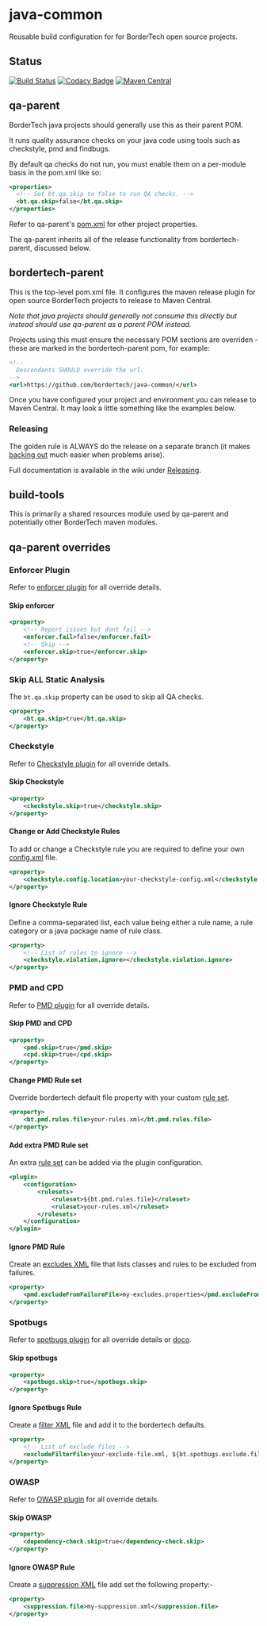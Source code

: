 # java-common

Reusable build configuration for for BorderTech open source projects.

## Status

[![Build Status](https://travis-ci.com/BorderTech/java-common.svg?branch=master)](https://travis-ci.com/BorderTech/java-common)
[![Codacy Badge](https://api.codacy.com/project/badge/Grade/c7a2226acd574943af9ae966c54b05e6)](https://app.codacy.com/app/BorderTech/java-common?utm_source=github.com&utm_medium=referral&utm_content=BorderTech/java-common&utm_campaign=Badge_Grade_Dashboard)
[![Maven Central](https://img.shields.io/maven-central/v/com.github.bordertech.common/bordertech-parent.svg?label=Maven%20Central)](https://search.maven.org/search?q=g:%22com.github.bordertech.common%22%20AND%20a:%22bordertech-parent%22)

## qa-parent

BorderTech java projects should generally use this as their parent POM.

It runs quality assurance checks on your java code using tools such as checkstyle, pmd and findbugs.

By default qa checks do not run, you must enable them on a per-module basis in the pom.xml like so:

``` xml
<properties>
  <!-- Set bt.qa.skip to false to run QA checks. -->
  <bt.qa.skip>false</bt.qa.skip>
</properties>
```

Refer to qa-parent's [pom.xml](https://github.com/BorderTech/java-common/blob/master/qa-parent/pom.xml) for other project properties.

The qa-parent inherits all of the release functionality from bordertech-parent, discussed below.

## bordertech-parent

This is the top-level pom.xml file.
It configures the maven release plugin for open source BorderTech projects to release to Maven Central.

_Note that java projects should generally not consume this directly but instead should use qa-parent as a parent POM instead._

Projects using this must ensure the necessary POM sections are overriden - these are marked in the bordertech-parent pom, for example:

``` xml
<!--
  Descendants SHOULD override the url.
-->
<url>https://github.com/bordertech/java-common/</url>
```

Once you have configured your project and environment you can release to Maven Central. It may look a little something like the examples below.

### Releasing

The golden rule is ALWAYS do the release on a separate branch (it makes [backing out](https://github.com/BorderTech/java-common/wiki/Releasing#dealing-with-failure) much easier when problems arise).

Full documentation is available in the wiki under [Releasing](https://github.com/BorderTech/java-common/wiki/Releasing).

## build-tools

This is primarily a shared resources module used by qa-parent and potentially other BorderTech maven modules.

## qa-parent overrides

### Enforcer Plugin

Refer to [enforcer plugin](https://maven.apache.org/enforcer/maven-enforcer-plugin/enforce-mojo.html) for all override details.

#### Skip enforcer

``` xml
<property>
	<!-- Report issues but dont fail -->
	<enforcer.fail>false</enforcer.fail>
	<!-- Skip -->
	<enforcer.skip>true</enforcer.skip>
</property>
```

### Skip ALL Static Analysis

The `bt.qa.skip` property can be used to skip all QA checks.

``` xml
<property>
	<bt.qa.skip>true</bt.qa.skip>
</property>
```

### Checkstyle

Refer to [Checkstyle plugin](https://maven.apache.org/plugins/maven-checkstyle-plugin/checkstyle-mojo.html) for all override details.

#### Skip Checkstyle

``` xml
<property>
	<checkstyle.skip>true</checkstyle.skip>
</property>
```

#### Change or Add Checkstyle Rules

To add or change a Checkstyle rule you are required to define your own [config.xml](http://checkstyle.sourceforge.net/config.html) file.

``` xml
<property>
	<checkstyle.config.location>your-checkstyle-config.xml</checkstyle.config.location>
</property>
```

#### Ignore Checkstyle Rule

Define a comma-separated list, each value being either a rule name, a rule category or a java package name of rule class.

``` xml
<property>
	<!-- List of rules to ignore -->
	<checkstyle.violation.ignore></checkstyle.violation.ignore>
</property>
```

### PMD and CPD

Refer to [PMD plugin](https://maven.apache.org/plugins/maven-pmd-plugin/) for all override details.

#### Skip PMD and CPD

``` xml
<property>
	<pmd.skip>true</pmd.skip>
	<cpd.skip>true</cpd.skip>
</property>
```

#### Change PMD Rule set

Override bordertech default file property with your custom [rule set](https://pmd.github.io/latest/pmd_userdocs_making_rulesets.html).

``` xml
<property>
	<bt.pmd.rules.file>your-rules.xml</bt.pmd.rules.file>
</property>
```

#### Add extra PMD Rule set

An extra [rule set](https://pmd.github.io/latest/pmd_userdocs_making_rulesets.html) can be added via the plugin configuration.

``` xml
<plugin>
	<configuration>
		<rulesets>
			<ruleset>${bt.pmd.rules.file}</ruleset>
			<ruleset>your-rules.xml</ruleset>
		</rulesets>
	</configuration>
</plugin>
```

#### Ignore PMD Rule

Create an [excludes XML](https://pmd.github.io/latest/pmd_userdocs_suppressing_warnings.html#xpath-and-regex-message-suppression) file that lists classes and rules to be excluded from failures.

``` xml
<property>
	<pmd.excludeFromFailureFile>my-excludes.properties</pmd.excludeFromFailureFile>
</property>
```

### Spotbugs

Refer to [spotbugs plugin](https://spotbugs.github.io/spotbugs-maven-plugin/spotbugs-mojo.html) for all override details or [doco](https://spotbugs.readthedocs.io/en/latest/index.html).

#### Skip spotbugs

``` xml
<property>
	<spotbugs.skip>true</spotbugs.skip>
</property>
```

#### Ignore Spotbugs Rule

Create a [filter XML](https://spotbugs.readthedocs.io/en/latest/filter.html) file and add it to the bordertech defaults.

``` xml
<property>
	<!-- List of exclude files -->
	<excludeFilterFile>your-exclude-file.xml, ${bt.spotbugs.exclude.file}</excludeFilterFile>
</property>
```

### OWASP

Refer to [OWASP plugin](https://jeremylong.github.io/DependencyCheck/dependency-check-maven/index.html) for all override details.

#### Skip OWASP

``` xml
<property>
	<dependency-check.skip>true</dependency-check.skip>
</property>
```

#### Ignore OWASP Rule

Create a [suppression XML](https://jeremylong.github.io/DependencyCheck/general/suppression.html) file add set the following property:-

``` xml
<property>
	<suppression.file>my-suppression.xml</suppression.file>
</property>
```
